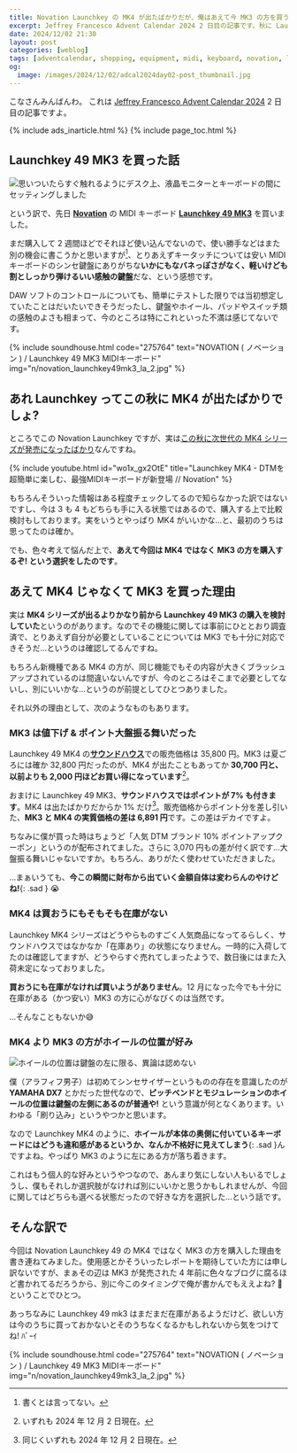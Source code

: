 ```yaml
---
title: Novation Launchkey の MK4 が出たばかりだが、俺はあえて今 MK3 の方を買う
excerpt: Jeffrey Francesco Advent Calendar 2024 2 日目の記事です。秋に Launchkey MK4 が発売されたばかりだというのに、なぜこのタイミングで旧モデルである MK3 をあえて購入したのか、その理由を書きます。
date: 2024/12/02 21:30
layout: post
categories: [weblog]
tags: [adventcalendar, shopping, equipment, midi, keyboard, novation, launchkey]
og:
  image: /images/2024/12/02/adcal2024day02-post_thumbnail.jpg
---
```


こなさんみんばんわ。
これは [Jeffrey Francesco Advent Calendar 2024][adcal] 2 日目の記事ですよ。

[adcal]: https://adventar.org/calendars/10886

{% include ads_inarticle.html %}
{% include page_toc.html %}


Launchkey 49 MK3 を買った話
---------------------------

![思いついたらすぐ触れるようにデスク上、液晶モニターとキーボードの間にセッティングしました][p1]

という訳で、先日 [<b>Novation</b>][novation] の MIDI キーボード [<b>Launchkey 49 MK3</b>][49mk3] を買いました。

まだ購入して 2 週間ほどでそれほど使い込んでないので、使い勝手などはまた別の機会に書こうかと思いますが[^1]、とりあえずキータッチについては安い MIDI キーボードのシンセ鍵盤にありがちな**いかにもなバネっぽさがなく、軽いけども割としっかり弾けるいい感触の鍵盤**だな、という感想です。

[^1]: 書くとは言ってない。

DAW ソフトのコントロールについても、簡単にテストした限りでは当初想定していたことはだいたいできそうだったし、鍵盤やホイール、パッドやスイッチ類の感触のよさも相まって、今のところは特にこれといった不満は感じてないです。

[novation]: https://novationmusic.com/
[49mk3]: https://novationmusic.com/products/launchkey-49-mk3

{% include soundhouse.html code="275764" text="NOVATION ( ノベーション ) / Launchkey 49 MK3 MIDIキーボード" img="n/novation_launchkey49mk3_la_2.jpg" %}


あれ Launchkey ってこの秋に MK4 が出たばかりでしょ?
---------------------------------------------------

ところでこの Novation Launchkey ですが、実は[この秋に次世代の MK4 シリーズが発売になったばかり][news]なんですね。

[news]: https://novationmusic.com/articles/introducing-the-new-launchkey-the-creative-controller/

{% include youtube.html id="wo1x_gx2OtE" title="Launchkey MK4 - DTMを超簡単に楽しむ、最強MIDIキーボードが新登場 // Novation" %}

もちろんそういった情報はある程度チェックしてるので知らなかった訳ではないですし、今は 3 も 4 もどちらも手に入る状態ではあるので、購入する上で比較検討もしております。実をいうとやっぱり MK4 がいいかな…と、最初のうちは思ってたのは確か。

でも、色々考えて悩んだ上で、**あえて今回は MK4 ではなく MK3 の方を購入するぞ! という選択をしたのです**。


あえて MK4 じゃなくて MK3 を買った理由
--------------------------------------

実は **MK4 シリーズが出るよりかなり前から Launchkey 49 MK3 の購入を検討していた**というのがあります。なのでその機能に関しては事前にひととおり調査済で、とりあえず自分が必要としていることについては MK3 でも十分に対応できそうだ…というのは確認してるんですね。

もちろん新機種である MK4 の方が、同じ機能でもその内容が大きくブラッシュアップされているのは間違いないんですが、今のところはそこまで必要としてないし、別にいいかな…というのが前提としてひとつありました。

それ以外の理由として、次のようなものもあります。


### MK3 は値下げ & ポイント大盤振る舞いだった

Launchkey 49 MK4 の[<b>サウンドハウス</b>][soundhouse]での販売価格は 35,800 円。MK3 は夏ごろには確か 32,800 円だったのが、MK4 が出たこともあってか **30,700 円と、以前よりも 2,000 円ほどお買い得になっています**[^2]。

[soundhouse]: https://www.soundhouse.co.jp/

おまけに Launchkey 49 MK3、**サウンドハウスではポイントが 7% も付きます**。MK4 は出たばかりだからか 1% だけ[^3]。販売価格からポイント分を差し引いた、**MK3 と MK4 の実質価格の差は 6,891 円**です。この差はデカイですよ。

[^2]: いずれも 2024 年 12 月 2 日現在。
[^3]: 同じくいずれも 2024 年 12 月 2 日現在。

ちなみに僕が買った時はちょうど「人気 DTM ブランド 10% ポイントアップクーポン」というのが配布されてました。さらに 3,070 円もの差が付く訳です…大盤振る舞いじゃないですか。もちろん、ありがたく使わせていただきました。

…まぁいうても、**今この瞬間に財布から出ていく金額自体は変わらんのやけどね!**{: .sad } 😭


### MK4 は買おうにもそもそも在庫がない

Launchkey MK4 シリーズはどうやらものすごく人気商品になってるらしく、サウンドハウスではなかなか「在庫あり」の状態になりません。一時的に入荷してたのは確認してますが、どうやらすぐ売れてしまったようで、数日後にはまた入荷未定になっておりました。

**買おうにも在庫がなければ買いようがありません**。12 月になった今でも十分に在庫がある（かつ安い）MK3 の方に心がなびくのは当然です。

…そんなこともないか😅


### MK4 より MK3 の方がホイールの位置が好み

![ホイールの位置は鍵盤の左に限る、異論は認めない][p2]

僕（アラフィフ男子）は初めてシンセサイザーというものの存在を意識したのが <b>YAMAHA DX7</b> とかだった世代なので、**ピッチベンドとモジュレーションのホイールの位置は鍵盤の左側にあるのが普通や!** という意識が何となくあります。いわゆる「刷り込み」というやつかと思います。

なので Launchkey MK4 のように、**ホイールが本体の奥側に付いているキーボードにはどうも違和感があるというか、なんか不格好に見えてしまう**{: .sad }んですよね。やっぱり MK3 のように左にある方が落ち着きます。

これはもう個人的な好みというやつなので、あんまり気にしない人もいるでしょうし、僕もそれしか選択肢がなければ別にいいかと思うかもしれませんが、今回に関してはどちらも選べる状態だったので好きな方を選択した…という話です。


そんな訳で
----------

今回は Novation Launchkey 49 の MK4 ではなく MK3 の方を購入した理由を書き連ねてみました。使用感とかそういったレポートを期待していた方には申し訳ないですが、まぁその辺は MK3 が発売された 4 年前に色々なブログに腐るほど書かれてるだろうから、別に今このタイミングで俺が書かんでもええよね? 🤣 ということでひとつ。 

あっちなみに Launchkey 49 mk3 はまだまだ在庫があるようだけど、欲しい方は今のうちに買っておかないとそのうちなくなるかもしれないから気をつけてね! ﾊﾞｰｲ

{% include soundhouse.html code="275764" text="NOVATION ( ノベーション ) / Launchkey 49 MK3 MIDIキーボード" img="n/novation_launchkey49mk3_la_2.jpg" %}


[p1]: /images/2024/12/02/launchkey49mk3-p1.jpg
[p2]: /images/2024/12/02/launchkey49mk3-p2.jpg
